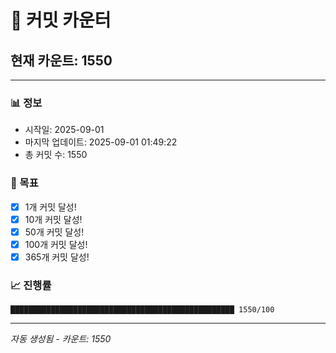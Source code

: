 # 🔢 커밋 카운터

## 현재 카운트: 1550

---

### 📊 정보
- 시작일: 2025-09-01
- 마지막 업데이트: 2025-09-01 01:49:22
- 총 커밋 수: 1550

### 🎯 목표
- [x] 1개 커밋 달성!
- [x] 10개 커밋 달성!
- [x] 50개 커밋 달성!
- [x] 100개 커밋 달성!
- [x] 365개 커밋 달성!

### 📈 진행률
```
██████████████████████████████████████████████████ 1550/100
```

---
*자동 생성됨 - 카운트: 1550*
